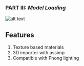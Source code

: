 ### PART III: *Model Loading*
![alt text](https://github.com/tic-tacs/Learn-LearnOpenGL/blob/main/DemoGifs/Part3.gif?raw=true) 

## Features
1. Texture based materials
2. 3D importer with assimp
3. Compatible with Phong lighting 
